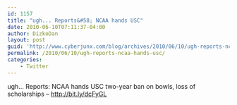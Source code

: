 ```yaml
---
id: 1157
title: "ugh... Reports&#58; NCAA hands USC"
date: 2010-06-10T07:11:37-04:00
author: DizkoDan
layout: post
guid: 'http://www.cyberjunx.com/blog/archives/2010/06/10/ugh-reports-ncaa-hands-usc/'
permalink: /2010/06/10/ugh-reports-ncaa-hands-usc/
categories:
    - Twitter
---
```


ugh… Reports: NCAA hands USC two-year ban on bowls, loss of scholarships – <http://bit.ly/dcFyGL>
